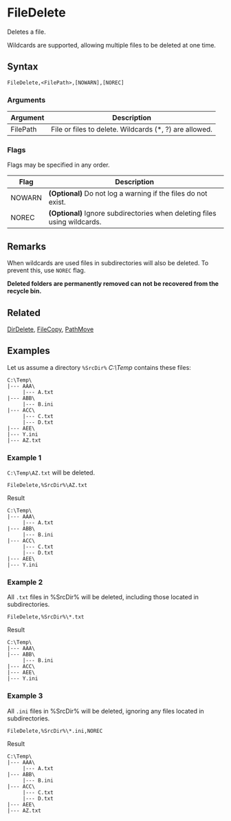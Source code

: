 # FileDelete

Deletes a file.

Wildcards are supported, allowing multiple files to be deleted at one time.

## Syntax

```pebakery
FileDelete,<FilePath>,[NOWARN],[NOREC]
```

### Arguments

| Argument | Description |
| --- | --- |
| FilePath | File or files to delete. Wildcards (*, ?) are allowed. |

### Flags

Flags may be specified in any order.

| Flag | Description |
| --- | --- |
| NOWARN | **(Optional)** Do not log a warning if the files do not exist. |
| NOREC | **(Optional)** Ignore subdirectories when deleting files using wildcards. |

## Remarks

When wildcards are used files in subdirectories will also be deleted. To prevent this, use `NOREC` flag.

**Deleted folders are permanently removed can not be recovered from the recycle bin.**

## Related

[DirDelete](./DirDelete.md), [FileCopy](./FileCopy.md), [PathMove](./PathMove.md)

## Examples

Let us assume a directory `%SrcDir%` *C:\Temp* contains these files:

```pebakery
C:\Temp\
|--- AAA\
     |--- A.txt
|--- ABB\
     |--- B.ini
|--- ACC\
     |--- C.txt
     |--- D.txt
|--- AEE\
|--- Y.ini
|--- AZ.txt
```

### Example 1

`C:\Temp\AZ.txt` will be deleted.

```pebakery
FileDelete,%SrcDir%\AZ.txt
```

Result

```pebakery
C:\Temp\
|--- AAA\
     |--- A.txt
|--- ABB\
     |--- B.ini
|--- ACC\
     |--- C.txt
     |--- D.txt
|--- AEE\
|--- Y.ini
```

### Example 2

All `.txt` files in %SrcDir% will be deleted, including those located in subdirectories.

```pebakery
FileDelete,%SrcDir%\*.txt
```

Result

```pebakery
C:\Temp\
|--- AAA\
|--- ABB\
     |--- B.ini
|--- ACC\
|--- AEE\
|--- Y.ini
```

### Example 3

All `.ini` files in %SrcDir% will be deleted, ignoring any files located in subdirectories.

```pebakery
FileDelete,%SrcDir%\*.ini,NOREC
```

Result

```pebakery
C:\Temp\
|--- AAA\
     |--- A.txt
|--- ABB\
     |--- B.ini
|--- ACC\
     |--- C.txt
     |--- D.txt
|--- AEE\
|--- AZ.txt
```
